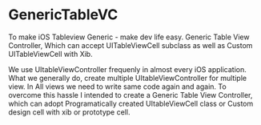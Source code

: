 # GenericTableVC
To make iOS Tableview Generic - make dev life easy.
Generic Table View Controller, Which can accept UITableViewCell subclass as well as Custom UITableViewCell with Xib.

We use UItableViewController frequenly in almost every iOS application. 
What we generally do, create multiple UItableViewController for multiple view. 
In All views we need to write same code again and again. 
To overcome this hassle I intended to create a Generic Table View Controller, which can adopt Programatically created UItableViewCell class or Custom design cell with xib or prototype cell.
